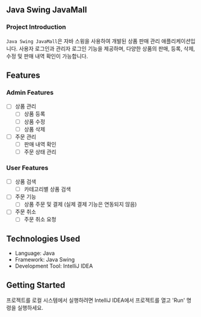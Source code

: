 ## Java Swing JavaMall

### Project Introduction

`Java Swing JavaMall`은 자바 스윙을 사용하여 개발된 상품 판매 관리 애플리케이션입니다. 사용자 로그인과 관리자 로그인 기능을 제공하며, 다양한 상품의 판매, 등록, 삭제, 수정 및 판매 내역 확인이 가능합니다.

## Features

### Admin Features

- [ ] 상품 관리
  - [ ] 상품 등록
  - [ ] 상품 수정
  - [ ] 상품 삭제 
- [ ] 주문 관리
  - [ ] 판매 내역 확인
  - [ ] 주문 상태 관리

### User Features

- [ ] 상품 검색
  - [ ] 카테고리별 상품 검색 
- [ ] 주문 기능
  - [ ] 상품 주문 및 결제 (실제 결제 기능은 연동되지 않음)
- [ ] 주문 취소
  - [ ] 주문 취소 요청

## Technologies Used

- Language: Java 
- Framework: Java Swing 
- Development Tool: IntelliJ IDEA

## Getting Started

프로젝트를 로컬 시스템에서 실행하려면 IntelliJ IDEA에서 프로젝트를 열고
'Run' 명령을 실행하세요.